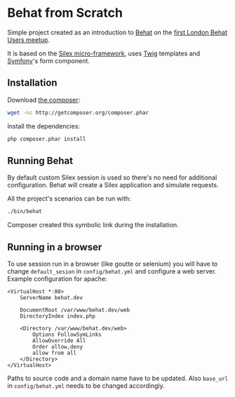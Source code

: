 Behat from Scratch
==================

Simple project created as an introduction to [Behat](http://behat.org/) on the [first London Behat Users meetup](http://www.meetup.com/London-BEHAT-PHPSpec-user-group-for-Developers-Testers/events/46923902/).

It is based on the [Silex micro-framework](http://silex.sensiolabs.org/), uses [Twig](http://twig.sensiolabs.org/) templates and [Symfony](http://symfony.com/)'s form component.

Installation
------------

Download [the composer](http://packagist.org/about-composer):

```bash
wget -nc http://getcomposer.org/composer.phar
```

Install the dependencies:

```bash
php composer.phar install
```

Running Behat
-------------

By default custom Silex session is used so there's no need for additional configuration.
Behat will create a Silex application and simulate requests.

All the project's scenarios can be run with:

```bash
./bin/behat
```

Composer created this symbolic link during the installation.

Running in a browser
--------------------

To use session run in a browser (like goutte or selenium) you will have to change 
`default_sesion` in `config/behat.yml` and configure a web server. 
Example configuration for apache:

```
<VirtualHost *:80>
    ServerName behat.dev

    DocumentRoot /var/www/behat.dev/web
    DirectoryIndex index.php

    <Directory /var/www/behat.dev/web>
        Options FollowSymLinks
        AllowOverride All
        Order allow,deny
        allow from all
    </Directory>
</VirtualHost>
```

Paths to source code and a domain name have to be updated. 
Also `base_url` in `config/behat.yml` needs to be changed accordingly.
